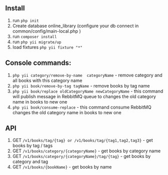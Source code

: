 Install
------------------------------------------
1. run `php init`
2. Create database online_library (configure your db connect in  common/config/main-local.php )
3. run `composer install`
4. run `php yii migrate/up`
5. load fixtures `php yii fixture "*"`

Console commands:
------------------------------------------
1. `php yii category/remove-by-name  categoryName` - remove category and all books with this category name
2. `php yii book/remove-by-tag tagName`  - remove books by tag name
3. `php yii book/replace oldCategoryName newCategoryName` - this command will publish message in RebbitMQ queue to  сhanges the old category name in books to new one
4. `php yii book/consume-replace` - this command consume RebbitMQ сhanges the old category name in books to new one

API
------------------------------------------
1. GET `/v1/books/tag/{tag} or /v1/books/tag/{tag1,tag2,tag3}` - get books by tag / tags
2. GET `/v1/books/category/{categoryName}` - get books by category name
3. GET `/v1/books/category/{categoryName}/tag/{tag}` - get books by category and tag
4. GET `/v1/books/{bookName}` - get books by name